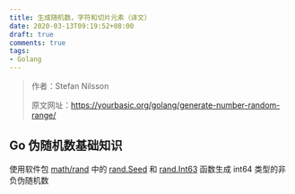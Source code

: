 ```yaml
---
title: 生成随机数，字符和切片元素（译文）
date: 2020-03-13T09:19:52+08:00
draft: true
comments: true
tags: 
- Golang
---
```


> 作者：Stefan Nilsson
> 
> 原文网址：https://yourbasic.org/golang/generate-number-random-range/

## Go 伪随机数基础知识
使用软件包 [math/rand](https://golang.org/pkg/math/rand/ "math/rand") 中的 [rand.Seed](https://golang.org/pkg/math/rand/#Seed "rand.Seed") 和 [rand.Int63](https://golang.org/pkg/math/rand/#Int63 "rand.Int63") 函数生成 int64 类型的非负伪随机数

